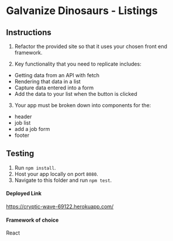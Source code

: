 # Galvanize Dinosaurs - Listings

## Instructions

1. Refactor the provided site so that it uses your chosen front end framework.

2. Key functionality that you need to replicate includes:
  - Getting data from an API with fetch
  - Rendering that data in a list
  - Capture data entered into a form
  - Add the data to your list when the button is clicked

3. Your app must be broken down into components for the:
  - header
  - job list
  - add a job form
  - footer

## Testing

1. Run `npm install`.
2. Host your app locally on port `8080`.
3. Navigate to this folder and run `npm test`.

#### Deployed Link
https://cryptic-wave-69122.herokuapp.com/
#### Framework of choice
React
